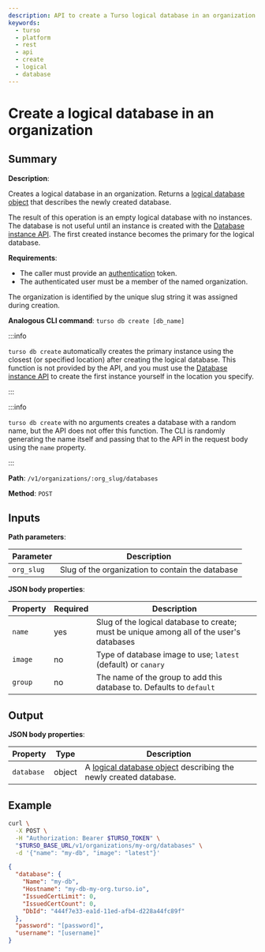 ```yaml
---
description: API to create a Turso logical database in an organization.
keywords:
  - turso
  - platform
  - rest
  - api
  - create
  - logical
  - database
---
```


# Create a logical database in an organization

## Summary

**Description**:

Creates a logical database in an organization. Returns a [logical database
object] that describes the newly created database.

The result of this operation is an empty logical database with no instances. The
database is not useful until an instance is created with the [Database instance
API]. The first created instance becomes the primary for the logical database.

**Requirements**:

- The caller must provide an [authentication] token.
- The authenticated user must be a member of the named organization.

The organization is identified by the unique slug string it was assigned during
creation.

**Analogous CLI command**: `turso db create [db_name]`

:::info

`turso db create` automatically creates the primary instance using the closest
(or specified location) after creating the logical database. This function is
not provided by the API, and you must use the [Database instance API] to create
the first instance yourself in the location you specify.

:::

:::info

`turso db create` with no arguments creates a database with a random name, but
the API does not offer this function. The CLI is randomly generating the name
itself and passing that to the API in the request body using the `name`
property.

:::

**Path**: `/v1/organizations/:org_slug/databases`

**Method**: `POST`

## Inputs

**Path parameters**:

| Parameter | Description |
| --- | --- |
| `org_slug`| Slug of the organization to contain the database |

**JSON body properties**:

| Property | Required | Description |
| --- | --- | --- |
| `name` | yes | Slug of the logical database to create; must be unique among all of the user's databases |
| `image` | no | Type of database image to use; `latest` (default) or `canary` |
| `group` | no | The name of the group to add this database to. Defaults to `default` |

## Output

**JSON body properties**:

| Property | Type | Description |
| --- | --- | --- |
| `database` | object | A [logical database object] describing the newly created database. |

## Example

```bash
curl \
  -X POST \
  -H "Authorization: Bearer $TURSO_TOKEN" \
  "$TURSO_BASE_URL/v1/organizations/my-org/databases" \
  -d '{"name": "my-db", "image": "latest"}'
```

```json
{
  "database": {
    "Name": "my-db",
    "Hostname": "my-db-my-org.turso.io",
    "IssuedCertLimit": 0,
    "IssuedCertCount": 0,
    "DbId": "444f7e33-ea1d-11ed-afb4-d228a44fc89f"
  },
  "password": "[password]",
  "username": "[username]"
}
```


[authentication]: /reference/platform-rest-api/#authentication
[Database instance API]: /reference/platform-rest-api/instance/
[logical database object]: /reference/platform-rest-api/database#logical-database-object
